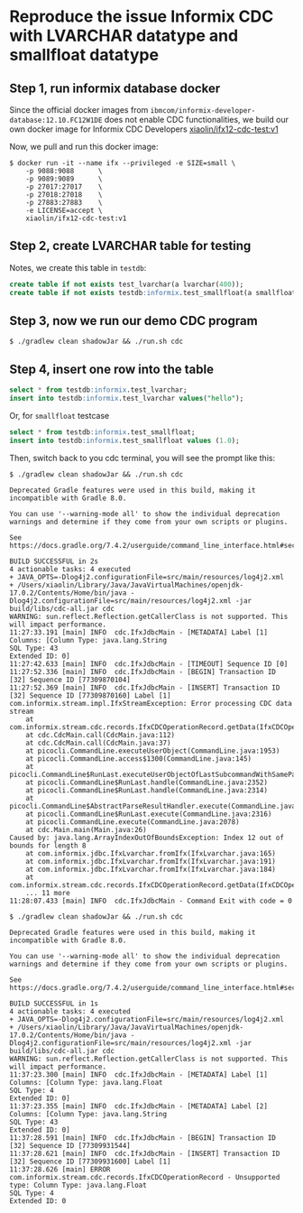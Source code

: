 
# Reproduce the issue Informix CDC with LVARCHAR datatype and smallfloat datatype

## Step 1, run informix database docker

Since the official docker images from `ibmcom/informix-developer-database:12.10.FC12W1DE` does not enable
CDC functionalities, we build our own docker image for Informix CDC Developers [xiaolin/ifx12-cdc-test:v1](https://hub.docker.com/repository/docker/xiaolin/ifx12-cdc-test)

Now, we pull and run this docker image:

```text
$ docker run -it --name ifx --privileged -e SIZE=small \
    -p 9088:9088      \
    -p 9089:9089      \
    -p 27017:27017    \
    -p 27018:27018    \
    -p 27883:27883    \
    -e LICENSE=accept \
    xiaolin/ifx12-cdc-test:v1
```

## Step 2, create LVARCHAR table for testing

Notes, we create this table in `testdb`:

```sql
create table if not exists test_lvarchar(a lvarchar(400));
create table if not exists testdb:informix.test_smallfloat(a smallfloat);
```

## Step 3, now we run our demo CDC program

```text
$ ./gradlew clean shadowJar && ./run.sh cdc
```

## Step 4, insert one row into the table

```sql
select * from testdb:informix.test_lvarchar;
insert into testdb:informix.test_lvarchar values("hello");
```

Or, for `smallfloat` testcase

```sql
select * from testdb:informix.test_smallfloat;
insert into testdb:informix.test_smallfloat values (1.0);
```

Then, switch back to you cdc terminal, you will see the prompt like this:

```text
$ ./gradlew clean shadowJar && ./run.sh cdc

Deprecated Gradle features were used in this build, making it incompatible with Gradle 8.0.

You can use '--warning-mode all' to show the individual deprecation warnings and determine if they come from your own scripts or plugins.

See https://docs.gradle.org/7.4.2/userguide/command_line_interface.html#sec:command_line_warnings

BUILD SUCCESSFUL in 2s
4 actionable tasks: 4 executed
+ JAVA_OPTS=-Dlog4j2.configurationFile=src/main/resources/log4j2.xml
+ /Users/xiaolin/Library/Java/JavaVirtualMachines/openjdk-17.0.2/Contents/Home/bin/java -Dlog4j2.configurationFile=src/main/resources/log4j2.xml -jar build/libs/cdc-all.jar cdc
WARNING: sun.reflect.Reflection.getCallerClass is not supported. This will impact performance.
11:27:33.191 [main] INFO  cdc.IfxJdbcMain - [METADATA] Label [1] Columns: [Column Type: java.lang.String
SQL Type: 43
Extended ID: 0]
11:27:42.633 [main] INFO  cdc.IfxJdbcMain - [TIMEOUT] Sequence ID [0]
11:27:52.336 [main] INFO  cdc.IfxJdbcMain - [BEGIN] Transaction ID [32] Sequence ID [77309870104]
11:27:52.369 [main] INFO  cdc.IfxJdbcMain - [INSERT] Transaction ID [32] Sequence ID [77309870160] Label [1]
com.informix.stream.impl.IfxStreamException: Error processing CDC data stream
	at com.informix.stream.cdc.records.IfxCDCOperationRecord.getData(IfxCDCOperationRecord.java:121)
	at cdc.CdcMain.call(CdcMain.java:112)
	at cdc.CdcMain.call(CdcMain.java:37)
	at picocli.CommandLine.executeUserObject(CommandLine.java:1953)
	at picocli.CommandLine.access$1300(CommandLine.java:145)
	at picocli.CommandLine$RunLast.executeUserObjectOfLastSubcommandWithSameParent(CommandLine.java:2358)
	at picocli.CommandLine$RunLast.handle(CommandLine.java:2352)
	at picocli.CommandLine$RunLast.handle(CommandLine.java:2314)
	at picocli.CommandLine$AbstractParseResultHandler.execute(CommandLine.java:2179)
	at picocli.CommandLine$RunLast.execute(CommandLine.java:2316)
	at picocli.CommandLine.execute(CommandLine.java:2078)
	at cdc.Main.main(Main.java:26)
Caused by: java.lang.ArrayIndexOutOfBoundsException: Index 12 out of bounds for length 8
	at com.informix.jdbc.IfxLvarchar.fromIfx(IfxLvarchar.java:165)
	at com.informix.jdbc.IfxLvarchar.fromIfx(IfxLvarchar.java:191)
	at com.informix.jdbc.IfxLvarchar.fromIfx(IfxLvarchar.java:184)
	at com.informix.stream.cdc.records.IfxCDCOperationRecord.getData(IfxCDCOperationRecord.java:77)
	... 11 more
11:28:07.433 [main] INFO  cdc.IfxJdbcMain - Command Exit with code = 0
```

```text
$ ./gradlew clean shadowJar && ./run.sh cdc

Deprecated Gradle features were used in this build, making it incompatible with Gradle 8.0.

You can use '--warning-mode all' to show the individual deprecation warnings and determine if they come from your own scripts or plugins.

See https://docs.gradle.org/7.4.2/userguide/command_line_interface.html#sec:command_line_warnings

BUILD SUCCESSFUL in 1s
4 actionable tasks: 4 executed
+ JAVA_OPTS=-Dlog4j2.configurationFile=src/main/resources/log4j2.xml
+ /Users/xiaolin/Library/Java/JavaVirtualMachines/openjdk-17.0.2/Contents/Home/bin/java -Dlog4j2.configurationFile=src/main/resources/log4j2.xml -jar build/libs/cdc-all.jar cdc
WARNING: sun.reflect.Reflection.getCallerClass is not supported. This will impact performance.
11:37:23.300 [main] INFO  cdc.IfxJdbcMain - [METADATA] Label [1] Columns: [Column Type: java.lang.Float
SQL Type: 4
Extended ID: 0]
11:37:23.355 [main] INFO  cdc.IfxJdbcMain - [METADATA] Label [2] Columns: [Column Type: java.lang.String
SQL Type: 43
Extended ID: 0]
11:37:28.591 [main] INFO  cdc.IfxJdbcMain - [BEGIN] Transaction ID [32] Sequence ID [77309931544]
11:37:28.621 [main] INFO  cdc.IfxJdbcMain - [INSERT] Transaction ID [32] Sequence ID [77309931600] Label [1]
11:37:28.626 [main] ERROR com.informix.stream.cdc.records.IfxCDCOperationRecord - Unsupported type: Column Type: java.lang.Float
SQL Type: 4
Extended ID: 0
```
